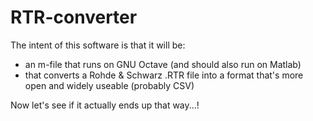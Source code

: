 # RTR-converter
The intent of this software is that it will be:
- an m-file that runs on GNU Octave (and should also run on Matlab)
- that converts a Rohde & Schwarz .RTR file into a format that's more open and widely useable (probably CSV)

Now let's see if it actually ends up that way...!
